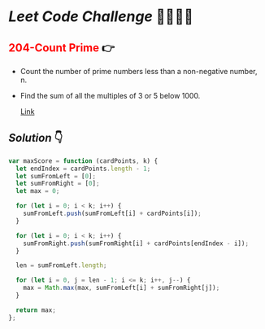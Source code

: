# **_Leet Code Challenge_** 👨‍💻👩‍💻

## <span style="color:red">204-Count Prime</span> 👉

- Count the number of prime numbers less than a non-negative number, n.

- Find the sum of all the multiples of 3 or 5 below 1000.

  [Link](https://leetcode.com/problems/count-primes/)

## _Solution_ 👇

```javascript
var maxScore = function (cardPoints, k) {
  let endIndex = cardPoints.length - 1;
  let sumFromLeft = [0];
  let sumFromRight = [0];
  let max = 0;

  for (let i = 0; i < k; i++) {
    sumFromLeft.push(sumFromLeft[i] + cardPoints[i]);
  }

  for (let i = 0; i < k; i++) {
    sumFromRight.push(sumFromRight[i] + cardPoints[endIndex - i]);
  }

  len = sumFromLeft.length;

  for (let i = 0, j = len - 1; i <= k; i++, j--) {
    max = Math.max(max, sumFromLeft[i] + sumFromRight[j]);
  }

  return max;
};
```
